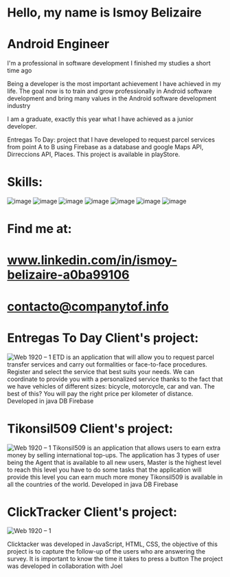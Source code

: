 # Hello, my name is Ismoy Belizaire
# Android Engineer
I'm a professional in software development I finished my studies a short time ago

Being a developer is the most important achievement I have achieved in my life. The goal now is to train and grow professionally in Android software development and bring many values in the Android software development industry

I am a graduate, exactly this year
what I have achieved as a junior developer.

Entregas To Day: project that I have developed to request parcel services from point A to B
using Firebase as a database and google Maps API, Dirreccions API, Places.
This project is available in playStore.
# Skills:
![image](https://user-images.githubusercontent.com/72107070/132263838-558ac5da-f94b-4569-81f1-1df34a5b1a32.png)
![image](https://user-images.githubusercontent.com/72107070/132263846-9407d0fd-4005-4667-b9a2-50f86ba8eb3d.png)
![image](https://user-images.githubusercontent.com/72107070/132263849-5bd92b49-74f3-401c-b463-bc4db2de8b49.png)
![image](https://user-images.githubusercontent.com/72107070/132263860-bb82b870-da84-4201-b2bb-1f566c418b54.png)
![image](https://user-images.githubusercontent.com/72107070/132263874-d4efe1aa-d757-4480-b547-9debf86b5624.png)
![image](https://user-images.githubusercontent.com/72107070/132263923-e4a6d36f-67c5-41d9-9d3a-1df0fbe68f63.png)
![image](https://user-images.githubusercontent.com/72107070/132263940-d848e237-0441-4bce-b8fc-5047f1a68c13.png)
# Find me at:
# www.linkedin.com/in/ismoy-belizaire-a0ba99106
# contacto@companytof.info
# Entregas To Day Client's project:
![Web 1920 – 1](https://user-images.githubusercontent.com/72107070/132265429-d16b1dd1-96f4-464b-9eb7-d92bbb1f7ead.png)
ETD is an application that will allow you to request parcel transfer services and carry out formalities or face-to-face procedures.
Register and select the service that best suits your needs. We can coordinate to provide you with a personalized service thanks to the fact that we have vehicles of different sizes: bicycle, motorcycle, car and van. The best of this? You will pay the right price per kilometer of distance.
Developed in java DB Firebase


# Tikonsil509 Client's project:
![Web 1920 – 1](https://user-images.githubusercontent.com/72107070/132265539-78fa824f-fe27-46df-b6f5-66268cd76299.png)
Tikonsil509 is an application that allows users to earn extra money by selling international top-ups. The application has 3 types of user being the Agent that is available to all new users, Master is the highest level to reach this level you have to do some tasks that the application will provide this level you can earn much more money Tikonsil509 is available in all the countries of the world.
Developed in java DB Firebase

# ClickTracker Client's project:
![Web 1920 – 1](https://user-images.githubusercontent.com/72107070/132265177-dd2835ba-37f4-4f98-a259-d90fad68fffb.png)

Clicktacker was developed in JavaScript, HTML, CSS, the objective of this project is to capture the follow-up of the users who are answering the survey. It is important to know the time it takes to press a button
The project was developed in collaboration with Joel
